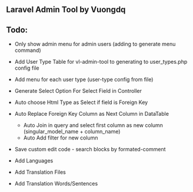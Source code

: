 ## Laravel Admin Tool by Vuongdq

## Todo:
- Only show admin menu for admin users (adding to generate menu command)
- Add User Type Table for vl-admin-tool to generating to user_types.php config file

- Add menu for each user type (user-type config from file)


- Generate Select Option For Select Field in Controller
- Auto choose Html Type as Select if field is Foreign Key
- Auto Replace Foreign Key Column as Next Column in DataTable
    + Auto Join in query and select first column as new column (singular_model_name + column_name)
    + Auto Add filter for new column
    
- Save custom edit code - search blocks by formated-comment    

- Add Languages
- Add Translation Files
- Add Translation Words/Sentences
